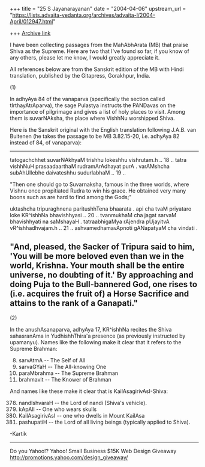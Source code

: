 +++
title = "25 S Jayanarayanan"
date = "2004-04-06"
upstream_url = "https://lists.advaita-vedanta.org/archives/advaita-l/2004-April/012947.html"

+++
[Archive link](https://lists.advaita-vedanta.org/archives/advaita-l/2004-April/012947.html)

I have been collecting passages from the MahAbhArata (MB) that praise
Shiva as the Supreme. Here are two that I've found so far, if you know
of any others, please let me know, I would greatly appreciate it.

All references below are from the Sanskrit edition of the MB with Hindi
translation, published by the Gitapress, Gorakhpur, India. 

(1)

In adhyAya 84 of the vanaparva (specifically the section called
tIrthayAtrAparva), the sage Pulastya instructs the PANDavas on the
importance of pilgrimage and gives a list of holy places to visit.
Among them is suvarNAksha, the place where VishhNu worshipped Shiva. 

Here is the Sanskrit original with the English translation following
J.A.B. van Buitenen (he takes the passage to be MB 3.82.15-20, i.e.
adhyAya 82 instead of 84, of vanaparva):

------
tatogachchhet suvarNAkhyaM trishhu lokeshhu vishrutam.h .. 18 ..
tatra vishhNuH prasaadaarthaM rudramArAdhayat purA .
varAMshcha subAhUllebhe daivateshhu sudurlabhaM .. 19 ..

"Then one should go to Suvarnaksha, famous in the three worlds, where
Vishnu once propitiated Rudra to win his grace. He obtained very many
boons such as are hard to find among the Gods;"

uktashcha tripuraghnena paritushhTena bhaarata .
api cha tvaM priyataro loke KR^ishhNa bhavishhyasi .. 20 ..
tvanmukhaM cha jagat sarvaM bhavishhyati na saMshayaH .
tatraabhigaMya rAjendra pUjayitvA vR^ishhadhvajam.h .. 21 ..
ashvamedhamavApnoti gANapatyaM cha vindati .

"And, pleased, the Sacker of Tripura said to him, 'You will be more
beloved even than we in the world, Krishna. Your mouth shall be the
entire universe, no doubting of it.' By approaching and doing Puja to
the Bull-bannered God, one rises to (i.e. acquires the fruit of) a
Horse Sacrifice and attains to the rank of a Ganapati."
------

(2)

In the anushAsanaparva, adhyAya 17, KR^ishhNa recites the Shiva
sahasranAma in YudhishhThira'a presence (as previously instructed by
upamanyu). Names like the following make it clear that it refers to the
Supreme Brahman: 

8. sarvAtmA -- The Self of All
88. sarvaGYaH -- The All-knowing One
413. paraMbrahma -- The Supreme Brahman
860. brahmavit -- The Knower of Brahman

And names like these make it clear that is KailAsagirivAsI-Shiva:

378. nandIshvaraH -- the Lord of nandi (Shiva's vehicle).
611. kApAlI -- One who wears skulls
660. KailAsagirivAsI -- one who dwells in Mount KailAsa
869. pashupatiH -- the Lord of all living beings (typically applied to
Shiva).


-Kartik

__________________________________
Do you Yahoo!?
Yahoo! Small Business $15K Web Design Giveaway 
http://promotions.yahoo.com/design_giveaway/


